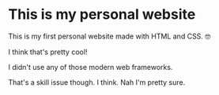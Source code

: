 # This is my personal website

This is my first personal website made with HTML and CSS. 🤓

I think that's pretty cool! 

I didn't use any of those modern web frameworks.

That's a skill issue though. I think. Nah I'm pretty sure. 